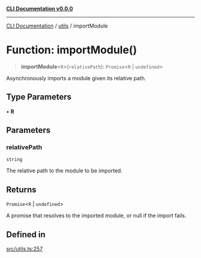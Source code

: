 [**CLI Documentation v0.0.0**](../../README.md)

***

[CLI Documentation](../../modules.md) / [utils](../README.md) / importModule

# Function: importModule()

> **importModule**\<`R`\>(`relativePath`): `Promise`\<`R` \| `undefined`\>

Asynchronously imports a module given its relative path.

## Type Parameters

• **R**

## Parameters

### relativePath

`string`

The relative path to the module to be imported.

## Returns

`Promise`\<`R` \| `undefined`\>

A promise that resolves to the imported module, or null if the import fails.

## Defined in

[src/utils.ts:257](https://github.com/stonemjs/cli/blob/7903e21087d732d9d42947a348eb3c473963e042/src/utils.ts#L257)
